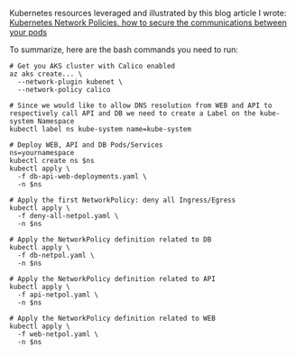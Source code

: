 Kubernetes resources leveraged and illustrated by this blog article I wrote: [Kubernetes Network Policies, how to secure the communications between your pods](https://alwaysupalwayson.blogspot.com/2019/09/kubernetes-network-policies-how-to.html)

To summarize, here are the bash commands you need to run:
```
# Get you AKS cluster with Calico enabled
az aks create... \
  --network-plugin kubenet \
  --network-policy calico

# Since we would like to allow DNS resolution from WEB and API to respectively call API and DB we need to create a Label on the kube-system Namespace
kubectl label ns kube-system name=kube-system

# Deploy WEB, API and DB Pods/Services
ns=yournamespace
kubectl create ns $ns
kubectl apply \
  -f db-api-web-deployments.yaml \
  -n $ns

# Apply the first NetworkPolicy: deny all Ingress/Egress
kubectl apply \
  -f deny-all-netpol.yaml \
  -n $ns  
 
# Apply the NetworkPolicy definition related to DB
kubectl apply \
  -f db-netpol.yaml \
  -n $ns

# Apply the NetworkPolicy definition related to API
kubectl apply \
  -f api-netpol.yaml \
  -n $ns

# Apply the NetworkPolicy definition related to WEB
kubectl apply \
  -f web-netpol.yaml \
  -n $ns
```
